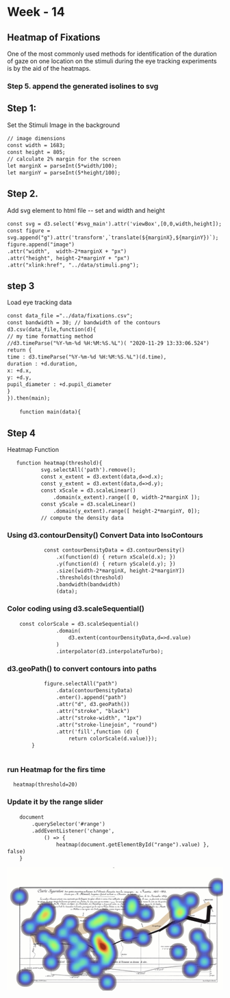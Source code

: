 # Week - 14
## Heatmap of Fixations

One of the most commonly  used methods for identification of the duration of gaze on
one location on the stimuli during the eye tracking experiments is by the aid of the
heatmaps.




### Step 5. append the generated isolines to svg


## Step 1:
Set the Stimuli Image in the background

```
// image dimensions
const width = 1683;
const height = 805;
// calculate 2% margin for the screen
let marginX = parseInt(5*width/100);
let marginY = parseInt(5*height/100);
```
## Step 2. 
Add svg element to html file -- set and width and height

```
const svg = d3.select('#svg_main').attr('viewBox',[0,0,width,height]);
const figure = svg.append("g").attr('transform',`translate(${marginX},${marginY})`);
figure.append("image")
.attr("width",  width-2*marginX + "px")
.attr("height", height-2*marginY + "px")
.attr("xlink:href", "../data/stimuli.png");
```
## step 3
Load eye tracking data
```
const data_file ="../data/fixations.csv";
const bandwidth = 30; // bandwidth of the contours
d3.csv(data_file,function(d){
// my time formatting method
//d3.timeParse("%Y-%m-%d %H:%M:%S.%L")( "2020-11-29 13:33:06.524")
return {
time : d3.timeParse("%Y-%m-%d %H:%M:%S.%L")(d.time),
duration : +d.duration,
x: +d.x,
y: +d.y,
pupil_diameter : +d.pupil_diameter
}
}).then(main);

    function main(data){
```
        
## Step 4 
Heatmap Function

 ```       
    function heatmap(threshold){
            svg.selectAll('path').remove();
            const x_extent = d3.extent(data,d=>d.x);
            const y_extent = d3.extent(data,d=>d.y);
            const xScale = d3.scaleLinear()
                .domain(x_extent).range([ 0, width-2*marginX ]);
            const yScale = d3.scaleLinear()
                .domain(y_extent).range([ height-2*marginY, 0]);
            // compute the density data
``` 
###  Using d3.contourDensity() Convert Data into IsoContours

```
            const contourDensityData = d3.contourDensity()
                .x(function(d) { return xScale(d.x); })
                .y(function(d) { return yScale(d.y); })
                .size([width-2*marginX, height-2*marginY])
                .thresholds(threshold)
                .bandwidth(bandwidth)
                (data);
```             
### Color coding using d3.scaleSequential()

```
    const colorScale = d3.scaleSequential()
                .domain(
                    d3.extent(contourDensityData,d=>d.value)
                )
                .interpolator(d3.interpolateTurbo);
```
###  d3.geoPath() to convert contours into paths 

```
            figure.selectAll("path")
                .data(contourDensityData)
                .enter().append("path")
                .attr("d", d3.geoPath())
                .attr("stroke", "black")
                .attr("stroke-width", "1px")
                .attr("stroke-linejoin", "round")
                .attr('fill',function (d) {
                    return colorScale(d.value)});
        }
        
```

### run Heatmap for the firs time
```
  heatmap(threshold=20)
```
   
### Update it by the range slider
```
    document
        .querySelector('#range')
        .addEventListener('change',
            () => {
                heatmap(document.getElementById("range").value) }, false)
    }
```

<img src="../images/HeatMap.gif">